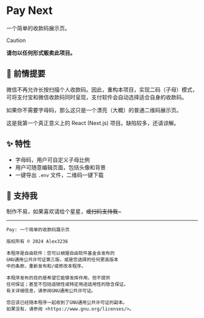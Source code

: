# Pay Next

一个简单的收款码展示页。

>[!CAUTION]
> **请勿以任何形式贩卖此项目。**

## 🚀 前情提要

微信不再允许长按扫描个人收款码。因此，重构本项目，实现二码（子母）模式，可将支付宝和微信收款码同时呈现，支付软件会自动选择适合自身的收款码。

如果你不需要字母码，那么这只是一个漂亮（大概）的普通二维码展示页。

这是我第一个真正意义上的 React (Next.js) 项目。缺陷较多，还请谅解。

## ✨ 特性

- 字母码，用户可自定义子母比例
- 用户可随意编辑页面，包括头像和背景
- 一键导出 `.env` 文件，二维码一键下载

## 🌟 支持我

制作不易，如果喜欢请给个星星，~~或扫码支持我~~~

---

```plain
Pay: 一个简单的收款码展示页

版权所有 © 2024 Alex3236

本程序是自由软件：您可以根据自由软件基金会发布的
GNU通用公共许可证第三版，或是您选择的任何更高版本
中的条款，重新发布和/或修改本程序。

本程序发布的目的是希望它能够发挥作用，但不提供
任何保证；甚至不包括适销性或特定用途适用性的隐含保证。
有关详细信息，请参阅GNU通用公共许可证。

您应该已经随本程序一起收到了GNU通用公共许可证的副本。
如果没有，请参阅 <https://www.gnu.org/licenses/>。
```
